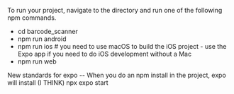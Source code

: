 To run your project, navigate to the directory and run one of the following npm commands.

- cd barcode_scanner
- npm run android
- npm run ios # you need to use macOS to build the iOS project - use the Expo app if you need to do iOS development without a Mac
- npm run web


New standards for expo -- When you do an npm install in the project, expo will install (I THINK)
npx expo start
